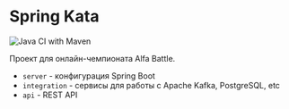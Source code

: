 # Spring Kata 
![Java CI with Maven](https://github.com/egorklimov/spring-kata/workflows/Java%20CI%20with%20Maven/badge.svg?branch=master&event=push)

Проект для онлайн-чемпионата Alfa Battle.
* `server` - конфигурация Spring Boot
* `integration` - сервисы для работы с Apache Kafka, PostgreSQL, etc
* `api` - REST API
